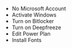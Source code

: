 - No Microsoft Account
- Activate Windows
- Turn on Bitlocker
- Turn on Deepfreeze
- Edit Power Plan
- Install Fonts